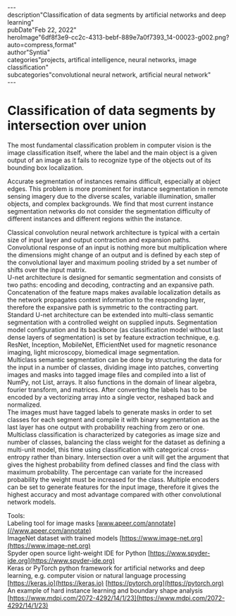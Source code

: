 \---  
description"Classification of data segments by artificial networks and deep learning"   
pubDate"Feb 22, 2022"   
heroImage"6df8f3e9-cc2c-4313-bebf-889e7a0f7393_14-00023-g002.png?auto=compress,format"   
author"Syntia"   
categories"projects, artifical intelligence, neural networks, image classification"   
subcategories"convolutional neural network, artificial  neural network"   
\---  
# **Classification of data segments by intersection over union**

The most fundamental classification problem in computer vision is the image classification itself, where the label and the main object is a given output of an image as it fails to recognize type of the objects out of its bounding box localization.

Accurate segmentation of instances remains difficult, especially at object edges. This problem is more prominent for instance segmentation in remote sensing imagery due to the diverse scales, variable illumination, smaller objects, and complex backgrounds. We find that most current instance segmentation networks do not consider the segmentation difficulty of different instances and different regions within the instance.

Classical convolution neural network architecture is typical with a certain size of input layer and output contraction and expansion paths. Convolutional response of an input is nothing more but multiplication where the dimensions might change of an output and is defined by each step of the convolutional layer and maximum pooling strided by a set number of shifts over the input matrix.  
U-net architecture is designed for semantic segmentation and consists of two paths: encoding and decoding, contracting and an expansive path. Concatenation of the feature maps makes available localization details as the network propagates context information to the responding layer, therefore the expansive path is symmetric to the contracting part.  
Standard U-net architecture can be extended into multi-class semantic segmentation with a controlled weight on supplied inputs. Segmentation model configuration and its backbone (as classification model without last dense layers of segmentation) is set by feature extraction technique, e.g. ResNet, Inception, MobileNet, EfficientNet used for magnetic resonance imaging, light microscopy, biomedical image segmentation.  
Multiclass semantic segmentation can be done by structuring the data for the input in a number of classes, dividing image into patches, converting images and masks into tagged image files and compiled into a list of NumPy, not List, arrays. It also functions in the domain of linear algebra, fourier transform, and matrices. After converting the labels has to be encoded by a vectorizing array into a single vector, reshaped back and normalized.  
The images must have tagged labels to generate masks in order to set classes for each segment and compile it with binary segmentation as the last layer has one output with probability reaching from zero or one.  
Multiclass classification is characterized by categories as image size and number of classes, balancing the class weight for the dataset as defining a multi-unit model, this time using classification with categorical cross-entropy rather than binary. Intersection over a unit will get the argument that gives the highest probability from defined classes and find the class with maximum probability. The percentage can variate for the increased probability the weight must be increased for the class. Multiple encoders can be set to generate features for the input image, therefore it gives the highest accuracy and most advantage compared with other convolutional network models.

  
Tools:  
Labeling tool for image masks [www.apeer.com/annotate](//www.apeer.com/annotate)  
ImageNet dataset with trained models [https://www.image-net.org](https://www.image-net.org)  
Spyder open source light-weight IDE for Python [https://www.spyder-ide.org](https://www.spyder-ide.org)  
Keras or PyTorch python framework for artificial networks and deep learning, e.g. computer vision or natural language processing [https://keras.io](https://keras.io) [https://pytorch.org](https://pytorch.org) An example of hard instance learning and boundary shape analysis [https://www.mdpi.com/2072-4292/14/1/23](https://www.mdpi.com/2072-4292/14/1/23)